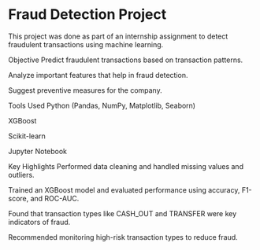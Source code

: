 
# Fraud Detection Project
This project was done as part of an internship assignment to detect fraudulent transactions using machine learning.

Objective
Predict fraudulent transactions based on transaction patterns.

Analyze important features that help in fraud detection.

Suggest preventive measures for the company.

Tools Used
Python (Pandas, NumPy, Matplotlib, Seaborn)

XGBoost

Scikit-learn

Jupyter Notebook

Key Highlights
Performed data cleaning and handled missing values and outliers.

Trained an XGBoost model and evaluated performance using accuracy, F1-score, and ROC-AUC.

Found that transaction types like CASH_OUT and TRANSFER were key indicators of fraud.

Recommended monitoring high-risk transaction types to reduce fraud.

